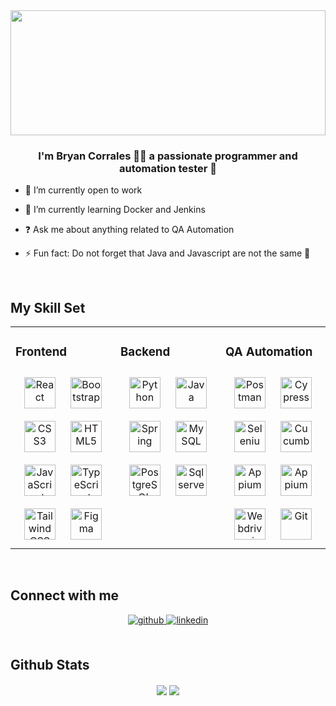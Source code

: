 <div align="center">
<img src="https://rishavanand.github.io/static/images/greetings.gif" align="center" style="width: 100%; height: 200px; object-fit: cover"/>
</div>  


### <div align="center">I'm Bryan Corrales 👨‍💻  a passionate programmer and automation tester 🚀</div>


- 🔭 I’m currently open to work


- 🌱 I’m currently learning Docker and Jenkins


- ❓ Ask me about anything related to QA Automation


- ⚡ Fun fact: Do not forget that Java and Javascript are not the same 🤡


<br/>  


## My Skill Set
<table><tr><td valign="top" width="33%">



### Frontend
<div align="center">  
<a href="https://reactjs.org/" target="_blank"><img style="margin: 10px" src="https://profilinator.rishav.dev/skills-assets/react-original-wordmark.svg" alt="React" height="50" /></a>  
<a href="https://getbootstrap.com/docs/3.4/javascript/" target="_blank"><img style="margin: 10px" src="https://profilinator.rishav.dev/skills-assets/bootstrap-plain.svg" alt="Bootstrap" height="50" /></a>  
<a href="https://www.w3schools.com/css/" target="_blank"><img style="margin: 10px" src="https://profilinator.rishav.dev/skills-assets/css3-original-wordmark.svg" alt="CSS3" height="50" /></a>  
<a href="https://en.wikipedia.org/wiki/HTML5" target="_blank"><img style="margin: 10px" src="https://profilinator.rishav.dev/skills-assets/html5-original-wordmark.svg" alt="HTML5" height="50" /></a>  
<a href="https://www.javascript.com/" target="_blank"><img style="margin: 10px" src="https://profilinator.rishav.dev/skills-assets/javascript-original.svg" alt="JavaScript" height="50" /></a>  
<a href="https://www.typescriptlang.org/" target="_blank"><img style="margin: 10px" src="https://profilinator.rishav.dev/skills-assets/typescript-original.svg" alt="TypeScript" height="50" /></a>  
<a href="https://www.tailwindcss.com/" target="_blank"><img style="margin: 10px" src="https://profilinator.rishav.dev/skills-assets/tailwindcss.svg" alt="Tailwind CSS" height="50" /></a>  
<a href="https://www.figma.com/" target="_blank"><img style="margin: 10px" src="https://profilinator.rishav.dev/skills-assets/figma-icon.svg" alt="Figma" height="50" /></a>  
</div>

</td><td valign="top" width="33%">



### Backend
<div align="center">  
<a href="https://www.python.org/" target="_blank"><img style="margin: 10px" src="https://profilinator.rishav.dev/skills-assets/python-original.svg" alt="Python" height="50" /></a>  
<a href="https://www.java.com/" target="_blank"><img style="margin: 10px" src="https://profilinator.rishav.dev/skills-assets/java-original-wordmark.svg" alt="Java" height="50" /></a>  
<a href="https://docs.spring.io/spring-framework/docs/3.0.x/reference/expressions.html#:~:text=The%20Spring%20Expression%20Language%20(SpEL,and%20basic%20string%20templating%20functionality." target="_blank"><img style="margin: 10px" src="https://profilinator.rishav.dev/skills-assets/springio-icon.svg" alt="Spring" height="50" /></a>
<a href="https://www.mysql.com/" target="_blank"><img style="margin: 10px" src="https://profilinator.rishav.dev/skills-assets/mysql-original-wordmark.svg" alt="MySQL" height="50" /></a>  
<a href="https://www.postgresql.org/" target="_blank"><img style="margin: 10px" src="https://profilinator.rishav.dev/skills-assets/postgresql-original-wordmark.svg" alt="PostgreSQL" height="50" /></a>  
<a href="https://www.microsoft.com/es-es/sql-server/sql-server-2019" target="_blank"><img style="margin: 10px" src="https://cdn-icons-png.flaticon.com/512/5968/5968364.png" alt="Sql server" height="50" /></a>  
</div>

</td><td valign="top" width="33%">



### QA Automation
<div align="center">  
<a href="https://www.postman.com/" target="_blank"><img style="margin: 10px" src="https://www.svgrepo.com/download/354202/postman-icon.svg" alt="Postman" height="50" /></a>  
<a href="https://www.cypress.io/" target="_blank"><img style="margin: 10px" src="https://static-00.iconduck.com/assets.00/cypress-icon-512x512-zi8589rq.png" alt="Cypress" height="50" /></a>  
<a href="https://www.selenium.dev/" target="_blank"><img style="margin: 10px" src="https://avatars0.githubusercontent.com/u/983927?v=3&s=400" alt="Selenium" height="50" /></a>  
<a href="https://cucumber.io/" target="_blank"><img style="margin: 10px" src="https://www.svgrepo.com/show/353625/cucumber.svg" alt="Cucumber" height="50" /></a>
<a href="https://rest-assured.io/" target="_blank"><img style="margin: 10px" src="https://avatars.githubusercontent.com/u/19369327?s=280&v=4" alt="Appium" height="50" /></a>
<a href="https://appium.io/" target="_blank"><img style="margin: 10px" src="https://cdn.worldvectorlogo.com/logos/appium.svg" alt="Appium" height="50" /></a>  
<a href="https://webdriver.io/" target="_blank"><img style="margin: 10px" src="https://camo.githubusercontent.com/95f9060552c490befea503dea9b87aa13277c0d4ff0aeb18a870f52df665fed4/68747470733a2f2f7765626472697665722e696f2f6173736574732f696d616765732f726f626f742d33363737373838646436333834396335366161356362336633333262313264352e737667" alt="Webdriver.io" height="50" /></a>
<a href="https://github.com/" target="_blank"><img style="margin: 10px" src="https://profilinator.rishav.dev/skills-assets/git-scm-icon.svg" alt="Git" height="50" /></a>
</div>

</td></tr></table>  

<br/>  


## Connect with me
<div align="center">
<a href="https://github.com/jbryan98" target="_blank">
<img src=https://img.shields.io/badge/github-%2324292e.svg?&style=for-the-badge&logo=github&logoColor=white alt=github style="margin-bottom: 5px;" />
</a>
<a href="https://linkedin.com/in/bryan-corrales-840301249" target="_blank">
<img src=https://img.shields.io/badge/linkedin-%231E77B5.svg?&style=for-the-badge&logo=linkedin&logoColor=white alt=linkedin style="margin-bottom: 5px;" />
</a>  
</div>  


<br/>  


## Github Stats
<div align="center">
<img src="https://github-readme-stats.vercel.app/api?username=jbryan98&show_icons=true&count_private=true&hide_border=true" align="center" />
<img src="https://github-readme-stats.vercel.app/api/top-langs/?username=jbryan98&hide_border=true&layout=compact" align="center" />
</div>  

<br/>  


